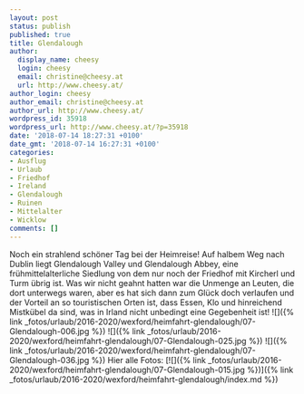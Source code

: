 ```yaml
---
layout: post
status: publish
published: true
title: Glendalough
author:
  display_name: cheesy
  login: cheesy
  email: christine@cheesy.at
  url: http://www.cheesy.at/
author_login: cheesy
author_email: christine@cheesy.at
author_url: http://www.cheesy.at/
wordpress_id: 35918
wordpress_url: http://www.cheesy.at/?p=35918
date: '2018-07-14 18:27:31 +0100'
date_gmt: '2018-07-14 16:27:31 +0100'
categories:
- Ausflug
- Urlaub
- Friedhof
- Ireland
- Glendalough
- Ruinen
- Mittelalter
- Wicklow
comments: []
---
```

Noch ein strahlend schöner Tag bei der Heimreise! Auf halbem Weg nach Dublin liegt Glendalough Valley und Glendalough Abbey, eine frühmittelalterliche Siedlung von dem nur noch der Friedhof mit Kircherl und Turm übrig ist.
Was wir nicht geahnt hatten war die Unmenge an Leuten, die dort unterwegs waren, aber es hat sich dann zum Glück doch verlaufen und der Vorteil an so touristischen Orten ist, dass Essen, Klo und hinreichend Mistkübel da sind, was in Irland nicht unbedingt eine Gegebenheit ist!
![]({% link _fotos/urlaub/2016-2020/wexford/heimfahrt-glendalough/07-Glendalough-006.jpg %})
![]({% link _fotos/urlaub/2016-2020/wexford/heimfahrt-glendalough/07-Glendalough-025.jpg %})
![]({% link _fotos/urlaub/2016-2020/wexford/heimfahrt-glendalough/07-Glendalough-036.jpg %})
Hier alle Fotos:
[![]({% link _fotos/urlaub/2016-2020/wexford/heimfahrt-glendalough/07-Glendalough-015.jpg %})]({% link _fotos/urlaub/2016-2020/wexford/heimfahrt-glendalough/index.md %})
